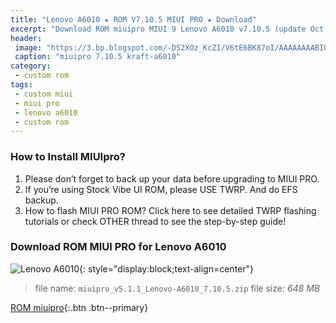 ```yaml
---
title: "Lenovo A6010 ★ ROM V7.10.5 MIUI PRO ★ Download"
excerpt: "Download ROM miuipro MIUI 9 Lenovo A6010 v7.10.5 (update Oct 5th, 2017)"
header:
 image: "https://3.bp.blogspot.com/-DS2XOz_KcZI/V6tE6BK87oI/AAAAAAAABIQ/Th-QzIgs4l0DbhJeCVDYNg00CtsGtZKCgCLcB/s1600/miuipro-kraft.jpg"
 caption: "miuipro 7.10.5 kraft-a6010"
category:
 - custom rom
tags:
 - custom miui
 - miui pro
 - lenovo a6010
 - custom rom
---
```


### How to Install MIUIpro?

1. Please don’t forget to back up your data before upgrading to MIUI PRO.
2. If you’re using Stock Vibe UI ROM, please USE TWRP. And do EFS backup.
3. How to flash MIUI PRO ROM? Click here to see detailed TWRP flashing tutorials or check OTHER thread to see the step-by-step guide!

### Download ROM MIUI PRO for Lenovo A6010

![Lenovo A6010](https://cdn-img-print-kompas-com.cdn.ampprojet.org/i/cdn.img.print.kompas.com/getattachment/7e604407-a044-4116-8d1e-c032c7190b65/262442?v=3){: style="display:block;text-align=center"}

> file name: `miuipro_v5.1.1_Lenovo-A6010_7.10.5.zip`
> file size: _648 MB_

[ROM miuipro](/dl/drive?id=0Bz9s9X_8ilSlY1REOHdyVlkxUFk&name=miuipro_v5.1.1_Lenovo-A6010_7.10.5.zip&size=648MB){:.btn .btn--primary}